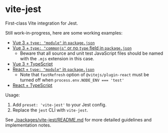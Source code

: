 # vite-jest

First-class Vite integration for Jest.

Still work-in-progress, here are some working examples:

- [Vue 3 + `type: "module"` in `package.json`](./examples/vue-app-type-module/)
- [Vue 3 + `type: "commonjs"` or no `type` field in `package.json`](./examples/vue-app-type-commonjs/)
  - Beware that all source and unit test JavaScript files should be named with the `.mjs` extension in this case.
- [Vue 3 + TypeScript](./examples/vue-app-ts/)
- [React + `type: "module"` in `package.json`](./examples/react-app-type-module/)
  - Note that `fastRefresh` option of `@vitejs/plugin-react` must be turned off when `process.env.NODE_ENV === 'test'`
- [React + TypeScript](./examples/react-app-ts/)

Usage:

1. Add `preset: 'vite-jest'` to your Jest config.
2. Replace the `jest` CLI with `vite-jest`.

See [./packages/vite-jest/README.md](./packages/vite-jest/README.md) for more detailed guidelines and implementation notes.
